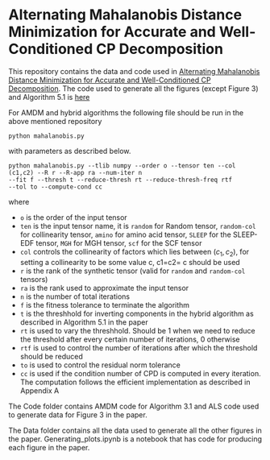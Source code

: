 # Alternating Mahalanobis Distance Minimization for Accurate and Well-Conditioned CP Decomposition

This repository contains the data and code used in [Alternating Mahalanobis Distance Minimization for Accurate and Well-Conditioned CP Decomposition](https://arxiv.org/abs/2204.07208). The code used to generate all the figures (except Figure 3) and Algorithm 5.1 is
[here](https://github.com/cyclops-community/tensor_decomposition/blob/master/mahalanobis.py)

For AMDM and hybrid algorithms the following file should be run in the above mentioned repository
```
python mahalanobis.py
```
with parameters as described below.

```
python mahalanobis.py --tlib numpy --order o --tensor ten --col (c1,c2) --R r --R-app ra --num-iter n 
--fit f --thresh t --reduce-thresh rt --reduce-thresh-freq rtf 
--tol to --compute-cond cc 
```
where 
- `o` is the order of the input tensor
- `ten` is the input tensor name, it is `random` for Random tensor, `random-col` for collinearity tensor, `amino` for amino acid tensor, `SLEEP` for the SLEEP-EDF tensor, `MGH` for MGH tensor, `scf` for the SCF tensor
- `col` controls the collinearity of factors which lies between $(c_1,c_2)$, for setting a collinearity to be some value c, c1=c2= c should be used
- `r` is the rank of the synthetic tensor (valid for `random` and `random-col` tensors)
- `ra` is the rank used to approximate the input tensor
- `n` is the number of total iterations
- `f` is the fitness tolerance to terminate the algorithm
- `t` is the threshhold for inverting components in the hybrid algorithm as described in Algorithm 5.1 in the paper
- `rt` is used to vary the threshhold. Should be 1 when we need to reduce the threshold after every certain number of iterations, 0 otherwise
- `rtf` is used to control the number of iterations after which the threshold should be reduced
- `to` is used to control the residual norm tolerance
- `cc` is used if the condition number of CPD is computed in every iteration. The computation follows the efficient implementation as described in Appendix A


The Code folder contains AMDM code for Algorithm 3.1 and ALS code used to generate data for Figure 3 in the paper.

The Data folder contains all the data used to generate all the other figures in the paper. Generating_plots.ipynb is a notebook that has code for producing each figure in the paper.
